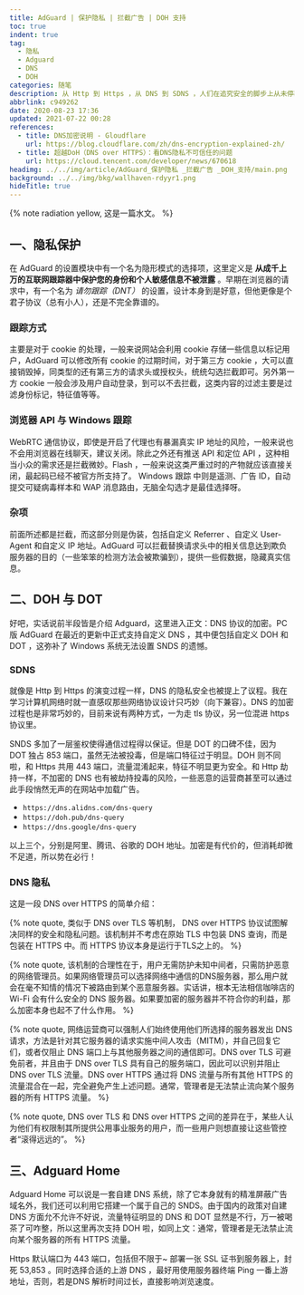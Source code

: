 ```yaml
---
title: AdGuard | 保护隐私 | 拦截广告 | DOH 支持
toc: true
indent: true
tag:
  - 隐私
  - Adguard
  - DNS
  - DOH
categories: 随笔
description: 从 Http 到 Https ，从 DNS 到 SDNS ，人们在追究安全的脚步上从未停歇。
abbrlink: c949262
date: 2020-08-23 17:36
updated: 2021-07-22 00:28
references:
  - title: DNS加密说明 - Gloudflare
    url: https://blog.cloudflare.com/zh/dns-encryption-explained-zh/
  - title: 超越DoH（DNS over HTTPS）：看DNS隐私不可信任的问题
    url: https://cloud.tencent.com/developer/news/670618
headimg: ../../img/article/AdGuard_保护隐私 _拦截广告 _DOH_支持/main.png
background: ../../img/bkg/wallhaven-rdyyr1.png
hideTitle: true
---
```


{% note radiation yellow, 这是一篇水文。 %}

## 一、隐私保护

在 AdGuard 的设置模块中有一个名为隐形模式的选择项，这里定义是 **从成千上万的互联网跟踪器中保护您的身份和个人敏感信息不被泄露** 。早期在浏览器的请求中，有一个名为 *请勿跟踪（DNT）* 的设置，设计本身到是好意，但他更像是个君子协议（总有小人），还是不完全靠谱的。

### 跟踪方式

主要是对于 cookie 的处理，一般来说网站会利用 cookie 存储一些信息以标记用户，AdGuard 可以修改所有 cookie 的过期时间，对于第三方 cookie ，大可以直接销毁掉，同类型的还有第三方的请求头或授权头，统统勾选拦截即可。另外第一方 cookie 一般会涉及用户自动登录，到可以不去拦截，这类内容的过滤主要是过滤身份标记，特征值等等。

### 浏览器 API 与 Windows 跟踪

WebRTC 通信协议，即使是开启了代理也有暴漏真实 IP 地址的风险，一般来说也不会用浏览器在线聊天，建议关闭。除此之外还有推送 API 和定位 API ，这种相当小众的需求还是拦截微妙。Flash ，一般来说这类严重过时的产物就应该直接关闭，最起码已经不被官方所支持了。 Windows 跟踪 中则是遥测、广告 ID，自动提交可疑病毒样本和 WAP 消息路由，无脑全勾选才是最佳选择呀。

### 杂项

前面所述都是拦截，而这部分则是伪装，包括自定义 Referrer 、自定义 User-Agent 和自定义 IP 地址。AdGuard 可以拦截替换请求头中的相关信息达到欺负服务器的目的（一些笨笨的检测方法会被欺骗到），提供一些假数据，隐藏真实信息。

## 二、DOH 与 DOT

好吧，实话说前半段皆是介绍 Adguard，这里进入正文：DNS 协议的加密。PC 版 AdGuard 在最近的更新中正式支持自定义 DNS ，其中便包括自定义 DOH 和 DOT ，这弥补了 Windows 系统无法设置 SNDS 的遗憾。

### SDNS

就像是 Http 到 Https 的演变过程一样，DNS 的隐私安全也被提上了议程。我在学习计算机网络时就一直感叹那些网络协议设计只巧妙（向下兼容）。DNS 的加密过程也是非常巧妙的，目前来说有两种方式，一为走 tls 协议，另一位混进 https 协议里。

SNDS 多加了一层鉴权使得通信过程得以保证。但是 DOT 的口碑不佳，因为 DOT 独占 853 端口，虽然无法被投毒，但是端口特征过于明显。DOH 则不同啦，和 Https 共用 443 端口，流量混淆起来，特征不明显更为安全。和 Http 劫持一样，不加密的 DNS 也有被劫持投毒的风险，一些恶意的运营商甚至可以通过此手段悄然无声的在网站中加载广告。

- `https://dns.alidns.com/dns-query`
- `https://doh.pub/dns-query`
- `https://dns.google/dns-query`

以上三个，分别是阿里、腾讯、谷歌的 DOH 地址。加密是有代价的，但消耗却微不足道，所以势在必行！

### DNS 隐私

这是一段 DNS over HTTPS 的简单介绍：

{% note quote, 类似于 DNS over TLS 等机制， DNS over HTTPS 协议试图解决同样的安全和隐私问题。该机制并不考虑在原始 TLS 中包装 DNS 查询，而是包装在 HTTPS 中。而 HTTPS 协议本身是运行于TLS之上的。 %}

{% note quote, 该机制的合理性在于，用户无需防护未知中间者，只需防护恶意的网络管理员。如果网络管理员可以选择网络中通信的DNS服务器，那么用户就会在毫不知情的情况下被路由到某个恶意服务器。实话讲，根本无法相信咖啡店的 Wi-Fi 会有什么安全的 DNS 服务器。如果要加密的服务器并不符合你的利益，那么加密本身也起不了什么作用。 %}

{% note quote, 网络运营商可以强制人们始终使用他们所选择的服务器发出 DNS 请求，方法是针对其它服务器的请求实施中间人攻击（MITM），并自己回复它们，或者仅阻止 DNS 端口上与其他服务器之间的通信即可。DNS over TLS 可避免前者，并且由于 DNS over TLS 具有自己的服务端口，因此可以识别并阻止 DNS over TLS 流量。DNS over HTTPS 通过将 DNS 流量与所有其他 HTTPS 的流量混合在一起，完全避免产生上述问题。通常，管理者是无法禁止流向某个服务器的所有 HTTPS 流量。 %}

{% note quote, DNS over TLS 和 DNS over HTTPS 之间的差异在于，某些人认为他们有权限制其所提供公用事业服务的用户，而一些用户则想直接让这些管控者“滚得远远的”。 %}

## 三、Adguard Home

Adguard Home 可以说是一套自建 DNS 系统，除了它本身就有的精准屏蔽广告域名外，我们还可以利用它搭建一个属于自己的 SNDS。由于国内的政策对自建 DNS 方面允不允许不好说，流量特征明显的 DNS 和 DOT 显然是不行，万一被喝茶了可咋整，所以这里再次支持 DOH 啦，如同上文：通常，管理者是无法禁止流向某个服务器的所有 HTTPS 流量。

Https 默认端口为 443 端口，包括但不限于~ 部署一张 SSL 证书到服务器上，封死 53,853 。同时选择合适的上游 DNS ，最好用使用服务器终端 Ping 一番上游地址，否则，若是DNS 解析时间过长，直接影响浏览速度。
